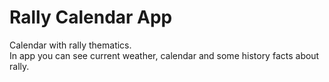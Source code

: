 # Rally Calendar App
Calendar with rally thematics.  
In app you can see current weather, calendar and some history facts about rally.
